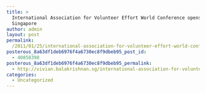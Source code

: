 ```yaml
---
title: >
  International Association for Volunteer Effort World Conference opens in
  Singapore
author: admin
layout: post
permalink:
  /2011/01/25/international-association-for-volunteer-effort-world-conference-opens-in-singapore/
posterous_8a63df1deb6976f4a6730ec8f9dbeb95_post_id:
  - 40858398
posterous_8a63df1deb6976f4a6730ec8f9dbeb95_permalink:
  - http://vivian.balakrishnan.sg/international-association-for-volunteer-effor
categories:
  - Uncategorized
---
```

